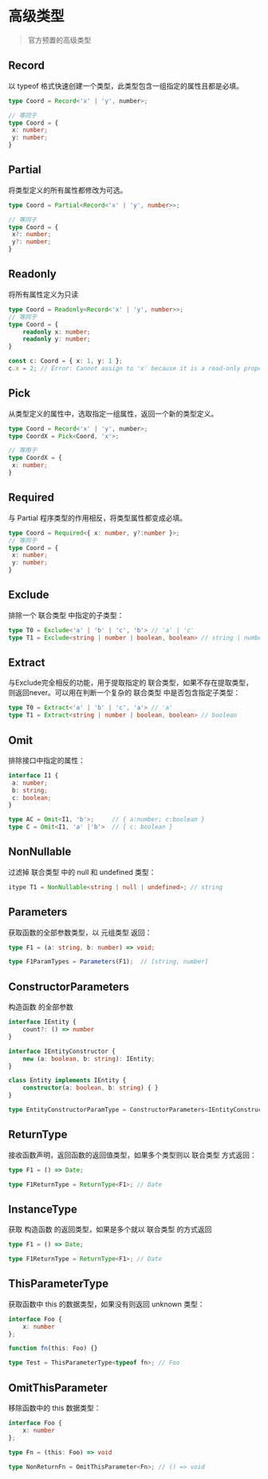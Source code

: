 # 高级类型

> 官方预置的高级类型

## Record

以 typeof 格式快速创建一个类型，此类型包含一组指定的属性且都是必填。

``` ts
type Coord = Record<'x' | 'y', number>;

// 等同于
type Coord = {
 x: number;
 y: number;
}
```

## Partial

将类型定义的所有属性都修改为可选。

```ts
type Coord = Partial<Record<'x' | 'y', number>>;

// 等同于
type Coord = {
 x?: number;
 y?: number;
}
```

## Readonly

将所有属性定义为只读

```ts
type Coord = Readonly<Record<'x' | 'y', number>>;
// 等同于
type Coord = {
    readonly x: number;
    readonly y: number;
}

const c: Coord = { x: 1, y: 1 };
c.x = 2; // Error: Cannot assign to 'x' because it is a read-only property.
```

## Pick

从类型定义的属性中，选取指定一组属性，返回一个新的类型定义。

```ts
type Coord = Record<'x' | 'y', number>;
type CoordX = Pick<Coord, 'x'>;

// 等用于
type CoordX = {
 x: number;
}
```

## Required

与 Partial<T> 程序类型的作用相反，将类型属性都变成必填。

```ts
type Coord = Required<{ x: number, y?:number }>;
// 等同于
type Coord = {
 x: number;
 y: number;
}

```

## Exclude

排除一个 联合类型 中指定的子类型：

```ts
type T0 = Exclude<'a' | 'b' | 'c', 'b'> // 'a' | 'c'
type T1 = Exclude<string | number | boolean, boolean> // string | number

```

## Extract

与Exclude完全相反的功能，用于提取指定的 联合类型，如果不存在提取类型，则返回never。可以用在判断一个复杂的 联合类型 中是否包含指定子类型：

```ts
type T0 = Extract<'a' | 'b' | 'c', 'a'> // 'a'
type T1 = Extract<string | number | boolean, boolean> // boolean

```

## Omit

排除接口中指定的属性：

```ts
interface I1 {
 a: number;
 b: string;
 c: boolean;
}

type AC = Omit<I1, 'b'>;     // { a:number; c:boolean } 
type C = Omit<I1, 'a' |'b'>  // { c: boolean }

```

## NonNullable

过滤掉 联合类型 中的 null 和 undefined 类型：

```ts
itype T1 = NonNullable<string | null | undefined>; // string

```

## Parameters

获取函数的全部参数类型，以 元组类型 返回：

```ts
type F1 = (a: string, b: number) => void;

type F1ParamTypes = Parameters(F1);  // [string, number]

```

## ConstructorParameters

 构造函数 的全部参数

```ts
interface IEntity {
    count?: () => number
}

interface IEntityConstructor {
    new (a: boolean, b: string): IEntity;
}

class Entity implements IEntity {
    constructor(a: boolean, b: string) { }
}

type EntityConstructorParamType = ConstructorParameters<IEntityConstructor>; // [boolean, string]

```

## ReturnType

接收函数声明，返回函数的返回值类型，如果多个类型则以 联合类型 方式返回：

```ts
type F1 = () => Date;

type F1ReturnType = ReturnType<F1>; // Date

```

## InstanceType

获取 构造函数 的返回类型，如果是多个就以 联合类型 的方式返回

```ts
type F1 = () => Date;

type F1ReturnType = ReturnType<F1>; // Date

```

## ThisParameterType

获取函数中 this 的数据类型，如果没有则返回 unknown 类型：

```ts
interface Foo {
    x: number
};

function fn(this: Foo) {}

type Test = ThisParameterType<typeof fn>; // Foo
```

## OmitThisParameter

移除函数中的 this 数据类型：

```ts
interface Foo {
    x: number
};

type Fn = (this: Foo) => void

type NonReturnFn = OmitThisParameter<Fn>; // () => void
```
